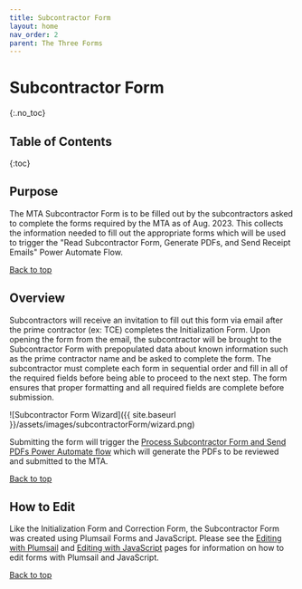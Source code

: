```yaml
---
title: Subcontractor Form
layout: home
nav_order: 2
parent: The Three Forms
---
```


# Subcontractor Form
{:.no_toc}

## Table of Contents 
{:toc}

## Purpose 

The MTA Subcontractor Form is to be filled out by the subcontractors asked to complete the forms required by the MTA as of Aug. 2023. This collects the information needed to fill out the appropriate forms which will be used to trigger the "Read Subcontractor Form, Generate PDFs, and Send Receipt Emails" Power Automate Flow. 

[Back to top](#top)

## Overview 

Subcontractors will receive an invitation to fill out this form via email after the prime contractor (ex: TCE) completes the Initialization Form. Upon opening the form from the email, the subcontractor will be brought to the Subcontractor Form with prepopulated data about known information such as the prime contractor name and be asked to complete the form. The subcontractor must complete each form in sequential order and fill in all of the required fields before being able to proceed to the next step. The form ensures that proper formatting and all required fields are complete before submission.

![Subcontractor Form Wizard]({{ site.baseurl }}/assets/images/subcontractorForm/wizard.png)

Submitting the form will trigger the [Process Subcontractor Form and Send PDFs Power Automate flow](/flows/processSubcontractorFormAndSendPDFs.html) which will generate the PDFs to be reviewed and submitted to the MTA.

[Back to top](#top)

## How to Edit 

Like the Initialization Form and Correction Form, the Subcontractor Form was created using Plumsail Forms and JavaScript. Please see the [Editing with Plumsail](/docs/techSpecs/editingFlowsFormsAndTemplates.md) and [Editing with JavaScript](/docs/techSpecs/editingFlowsFormsAndTemplates.md) pages for information on how to edit forms with Plumsail and JavaScript.

[Back to top](#top)